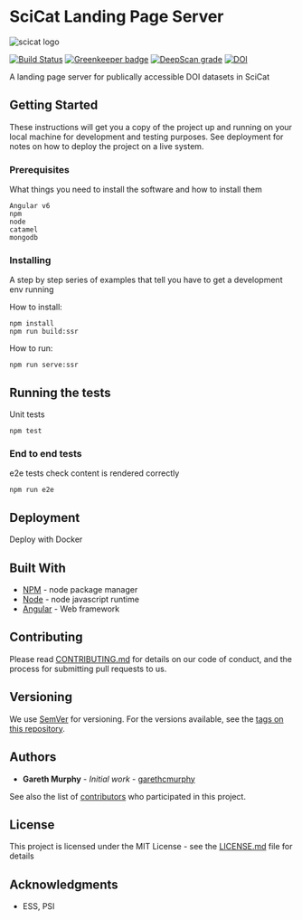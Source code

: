 # SciCat Landing Page Server

![scicat logo](https://github.com/garethcmurphy/landing_page_server/blob/master/src/assets/esslogo.png)

[![Build Status](https://travis-ci.org/SciCatProject/LandingPageServer.svg?branch=develop)](https://travis-ci.org/SciCatProject/LandingPageServer) [![Greenkeeper badge](https://badges.greenkeeper.io/SciCatProject/LandingPageServer.svg)](https://greenkeeper.io/)
[![DeepScan grade](https://deepscan.io/api/projects/3011/branches/23762/badge/grade.svg)](https://deepscan.io/dashboard#view=project&pid=3011&bid=23762)
[![DOI](https://zenodo.org/badge/141108894.svg)](https://zenodo.org/badge/latestdoi/141108894)



A landing page server for publically accessible DOI datasets in SciCat

## Getting Started

These instructions will get you a copy of the project up and running on your local machine for development and testing purposes. See deployment for notes on how to deploy the project on a live system.

### Prerequisites

What things you need to install the software and how to install them

```
Angular v6
npm
node
catamel
mongodb
```

### Installing

A step by step series of examples that tell you have to get a development env running

How to install:

```
npm install
npm run build:ssr
```

How to run:

```
npm run serve:ssr
```


## Running the tests

Unit tests 

```
npm test
```


### End to end tests

e2e tests check content is rendered correctly
```
npm run e2e
```



## Deployment

Deploy with Docker

## Built With

* [NPM](http://npmjs.com) - node package manager
* [Node](https://nodejs.org/) - node javascript runtime
* [Angular](https://angular.io) - Web framework

## Contributing

Please read [CONTRIBUTING.md](https://gist.github.com/PurpleBooth/b24679402957c63ec426) for details on our code of conduct, and the process for submitting pull requests to us.

## Versioning

We use [SemVer](http://semver.org/) for versioning. For the versions available, see the [tags on this repository](https://github.com/garethcmurphy/landing_page_server/tags). 

## Authors

* **Gareth Murphy** - *Initial work* - [garethcmurphy](https://github.com/garethcmurphy)

See also the list of [contributors](https://github.com/scicatproject/landing_page_server/contributors) who participated in this project.

## License

This project is licensed under the MIT License - see the [LICENSE.md](LICENSE.md) file for details

## Acknowledgments

* ESS, PSI

